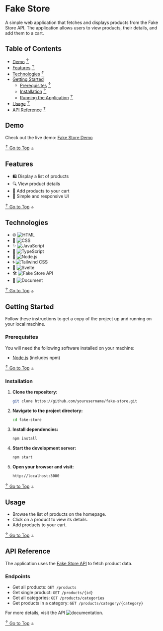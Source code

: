 # Fake Store

A simple web application that fetches and displays products from the Fake Store API. The application allows users to view products, their details, and add them to a cart.

## Table of Contents

- [Demo](#demo) [<sup>↑</sup>](#fake-store)
- [Features](#features) [<sup>↑</sup>](#fake-store)
- [Technologies](#technologies) [<sup>↑</sup>](#fake-store)
- [Getting Started](#getting-started)
  - [Prerequisites](#prerequisites) [<sup>↑</sup>](#getting-started)
  - [Installation](#installation) [<sup>↑</sup>](#getting-started)
  - [Running the Application](#running-the-application) [<sup>↑</sup>](#getting-started)
- [Usage](#usage) [<sup>↑</sup>](#usage)
- [API Reference](#api-reference) [<sup>↑</sup>](#api-reference)

## Demo

Check out the live demo: [Fake Store Demo](https://fakestoreapi.com)

[<sup>↑</sup> Go to Top](#fake-store) 🔝

## Features

- 🛍️ Display a list of products
- 🔍 View product details
- 🛒 Add products to your cart
- 📱 Simple and responsive UI

[<sup>↑</sup> Go to Top](#fake-store) 🔝

## Technologies

- 🌐 ![HTML](https://img.shields.io/badge/-HTML5-E34F26?style=flat-square&logo=html5&logoColor=white)
- 🎨 ![CSS](https://img.shields.io/badge/-CSS3-1572B6?style=flat-square&logo=css3)
- ✨ ![JavaScript](https://img.shields.io/badge/-JavaScript-F7DF1E?style=flat-square&logo=javascript&logoColor=black)
- 🔧 ![TypeScript](https://img.shields.io/badge/-TypeScript-3178C6?style=flat-square&logo=typescript&logoColor=white)
- 🐍 ![Node.js](https://img.shields.io/badge/-Node.js-339933?style=flat-square&logo=node.js&logoColor=white)
- 🌀 ![Tailwind CSS](https://img.shields.io/badge/-TailwindCSS-38B2AC?style=flat-square&logo=tailwind-css&logoColor=white)
- 🌟 ![Svelte](https://img.shields.io/badge/-Svelte-FF3E00?style=flat-square&logo=svelte&logoColor=white)
- 🛠️ ![Fake Store API](https://img.shields.io/badge/-Fake%20Store%20API-000000?style=flat-square&logo=api&logoColor=white)
- 📄 ![Document](https://img.shields.io/badge/-Document-0A66C2?style=flat-square&logo=readthedocs&logoColor=white)

[<sup>↑</sup> Go to Top](#fake-store) 🔝

## Getting Started

Follow these instructions to get a copy of the project up and running on your local machine.

### Prerequisites

You will need the following software installed on your machine:

- [Node.js](https://nodejs.org/) (includes npm)

[<sup>↑</sup> Go to Top](#fake-store) 🔝

### Installation

1. **Clone the repository:**

    ```sh
    git clone https://github.com/yourusername/fake-store.git
    ```

2. **Navigate to the project directory:**

    ```sh
    cd fake-store
    ```

3. **Install dependencies:**

    ```sh
    npm install
    ```

4. **Start the development server:**

    ```sh
    npm start
    ```

5. **Open your browser and visit:**

    ```sh
    http://localhost:3000
    ```

[<sup>↑</sup> Go to Top](#fake-store) 🔝

## Usage

- Browse the list of products on the homepage.
- Click on a product to view its details.
- Add products to your cart.

[<sup>↑</sup> Go to Top](#fake-store) 🔝

## API Reference

The application uses the [Fake Store API](https://fakestoreapi.com/) to fetch product data.

### Endpoints

- Get all products: `GET /products`
- Get single product: `GET /products/{id}`
- Get all categories: `GET /products/categories`
- Get products in a category: `GET /products/category/{category}`

For more details, visit the API ![documentation](https://img.shields.io/badge/-documentation-0A66C2?style=flat-square&logo=readthedocs&logoColor=white).

[<sup>↑</sup> Go to Top](#fake-store) 🔝
